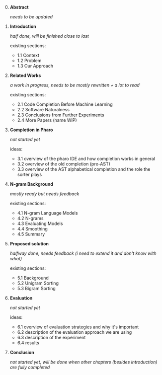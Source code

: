 0. **Abstract**

   *needs to be updated*

1. **Introduction**

   *half done, will be finished close to last*

   existing sections:

   - 1.1 Context
   - 1.2 Problem
   - 1.3 Our Approach

2. **Related Works**

   *a work in progress, needs to be mostly rewritten + a lot to read*

   existing sections:

   - 2.1 Code Completion Before Machine Learning
   - 2.2 Software Naturalness
   - 2.3 Conclusions from Further Experiments
   - 2.4 More Papers (name WIP)

3. **Completion in Pharo**

   *not started yet*

   ideas:

   - 3.1 overview of the pharo IDE and how completion works in general
   - 3.2 overview of the old completion (pre-AST)
   - 3.3 overview of the AST alphabetical completion and the role the sorter plays

4. **N-gram Background**

   *mostly ready but needs feedback*

   existing sections:

   - 4.1 N-gram Language Models
   - 4.2 N-grams
   - 4.3 Evaluating Models
   - 4.4 Smoothing
   - 4.5 Summary

5. **Proposed solution**

   *halfway done, needs feedback (i need to extend it and don't know with what)*

   existing sections:

   - 5.1 Background
   - 5.2 Unigram Sorting
   - 5.3 Bigram Sorting

6. **Evaluation**

   *not started yet*

   ideas:

   - 6.1 overview of evaluation strategies and why it's important
   - 6.2 description of the evaluation approach we are using
   - 6.3 description of the experiment
   - 6.4 results

7. **Conclusion**

   *not started yet, will be done when other chapters (besides introduction) are fully completed*